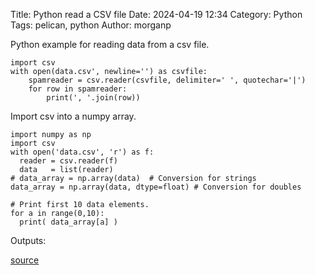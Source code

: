Title: Python read a CSV file 
Date: 2024-04-19 12:34
Category: Python
Tags: pelican, python
Author: morganp

Python example for reading data from a csv file.


    import csv
    with open(data.csv', newline='') as csvfile:
        spamreader = csv.reader(csvfile, delimiter=' ', quotechar='|')
        for row in spamreader:
            print(', '.join(row))


Import csv into a numpy array.

    import numpy as np
    import csv
    with open('data.csv', 'r') as f:
      reader = csv.reader(f)
      data   = list(reader)
    # data_array = np.array(data)  # Conversion for strings
    data_array = np.array(data, dtype=float) # Conversion for doubles

    # Print first 10 data elements.
    for a in range(0,10):
      print( data_array[a] )

Outputs: 

    

[source][source]

[source]: https://saturncloud.io/blog/loading-csv-data-into-a-numpy-array-a-comprehensive-guide/
